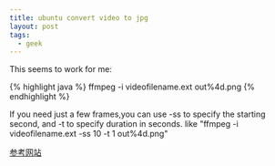 ```yaml
---
title: ubuntu convert video to jpg
layout: post
tags:
  - geek
---
```


This seems to work for me:

{% highlight java %}
ffmpeg -i videofilename.ext out%4d.png
{% endhighlight %}

If you need just a few frames,you can use -ss to specify the starting second, and -t to specify duration in seconds. like "ffmpeg -i videofilename.ext -ss 10 -t 1 out%4d.png" 


[参考网站](https://ubuntuforums.org/showthread.php?t=1491440)

